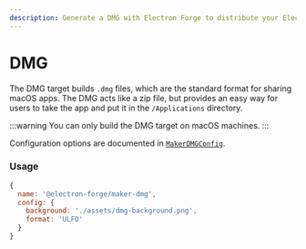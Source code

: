 ```yaml
---
description: Generate a DMG with Electron Forge to distribute your Electron app on macOS.
---
```


# DMG

The DMG target builds `.dmg` files, which are the standard format for sharing macOS apps.  The DMG acts like a zip file, but provides an easy way for users to take the app and put it in the `/Applications` directory.

:::warning
You can only build the DMG target on macOS machines.
:::

Configuration options are documented in [`MakerDMGConfig`](https://js.electronforge.io/interfaces/_electron_forge_maker_dmg.MakerDMGConfig.html).

### Usage

```jsx
{
  name: '@electron-forge/maker-dmg',
  config: {
    background: './assets/dmg-background.png',
    format: 'ULFO'
  }
}
```



